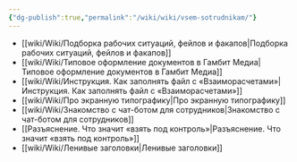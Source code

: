 ```yaml
---
{"dg-publish":true,"permalink":"/wiki/wiki/vsem-sotrudnikam/"}
---
```


- [[wiki/Wiki/Подборка рабочих ситуаций, фейлов и факапов\|Подборка рабочих ситуаций, фейлов и факапов]]
- [[wiki/Wiki/Типовое оформление документов в Гамбит Медиа\|Типовое оформление документов в Гамбит Медиа]]
- [[wiki/Wiki/Инструкция. Как заполнять файл с «Взаиморасчетами»\|Инструкция. Как заполнять файл с «Взаиморасчетами»]]
- [[wiki/Wiki/Про экранную типографику\|Про экранную типографику]]
- [[wiki/Wiki/Знакомство с чат-ботом для сотрудников\|Знакомство с чат-ботом для сотрудников]]
- [[Разъяснение. Что значит «взять под контроль»\|Разъяснение. Что значит «взять под контроль»]]
- [[wiki/Wiki/Ленивые заголовки\|Ленивые заголовки]]